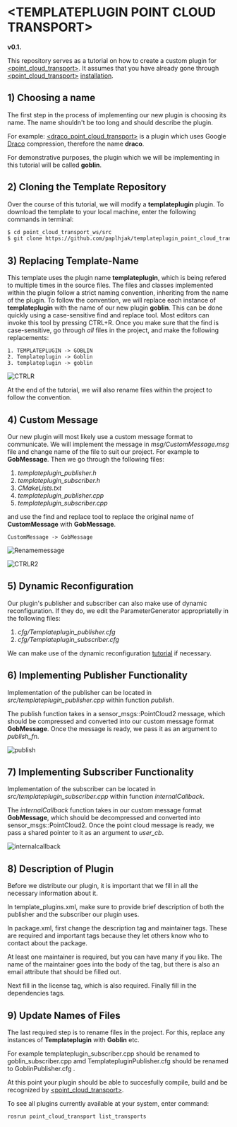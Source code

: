 # \<TEMPLATEPLUGIN POINT CLOUD TRANSPORT>
**v0.1.**
  
This repository serves as a tutorial on how to create a custom plugin for [<point_cloud_transport>](https://github.com/paplhjak/point_cloud_transport). It assumes that you have already gone through [<point_cloud_transport>](https://github.com/paplhjak/point_cloud_transport) [installation](https://github.com/paplhjak/point_cloud_transport#installation).

## 1) Choosing a name
The first step in the process of implementing our new plugin is choosing its name. The name shouldn't be too long and should describe the plugin.

For example: [<draco_point_cloud_transport>](https://github.com/paplhjak/draco_point_cloud_transport) is a plugin which uses Google [Draco](https://github.com/google/draco) compression, therefore the name **draco**.

For demonstrative purposes, the plugin which we will be implementing in this tutorial will be called **goblin**.

## 2) Cloning the Template Repository

Over the course of this tutorial, we will modify a **templateplugin** plugin. To download the template to your local machine, enter the following commands in terminal:

~~~~~ bash
$ cd point_cloud_transport_ws/src
$ git clone https://github.com/paplhjak/templateplugin_point_cloud_transport.git
~~~~~

## 3) Replacing Template-Name

This template uses the plugin name **templateplugin**, which is being refered to multiple times in the source files. The files and classes implemented within the plugin follow a strict naming convention, inheriting from the name of the plugin. To follow the convention, we will replace each instance of **templateplugin** with the name of our new plugin **goblin**. This can be done quickly using a case-sensitive find and replace tool. Most editors can invoke this tool by pressing CTRL+R. Once you make sure that the find is case-sensitive, go through *all* files in the project, and make the following replacements:

```
1. TEMPLATEPLUGIN -> GOBLIN
2. Templateplugin -> Goblin
3. templateplugin -> goblin
```

![CTRLR](https://github.com/paplhjak/templateplugin_point_cloud_transport/blob/master/tutorial_images/goblin.png)

At the end of the tutorial, we will also rename files within the project to follow the convention.

## 4) Custom Message

Our new plugin will most likely use a custom message format to communicate. We will implement the message in *msg/CustomMessage.msg* file and change name of the file to suit our project. For example to **GobMessage**. Then we go through the following files:

1. *templateplugin_publisher.h*
2. *templateplugin_subscriber.h*
3. *CMakeLists.txt*
4. *templateplugin_publisher.cpp*
5. *templateplugin_subscriber.cpp*

and use the find and replace tool to replace the original name of **CustomMessage** with **GobMessage**.

```
CustomMessage -> GobMessage
```

![Renamemessage](https://github.com/paplhjak/templateplugin_point_cloud_transport/blob/master/tutorial_images/messagerename.png)

![CTRLR2](https://github.com/paplhjak/templateplugin_point_cloud_transport/blob/master/tutorial_images/gobmessage.png)

## 5) Dynamic Reconfiguration

Our plugin's publisher and subscriber can also make use of dynamic reconfiguration. If they do, we edit the ParameterGenerator appropriatelly in the following files:

1. *cfg/Templateplugin_publisher.cfg*
2. *cfg/Templateplugin_subscriber.cfg*

We can make use of the dynamic reconfiguration [tutorial](http://wiki.ros.org/dynamic_reconfigure/Tutorials/HowToWriteYourFirstCfgFile) if necessary.

## 6) Implementing Publisher Functionality

Implementation of the publisher can be located in *src/templateplugin_publisher.cpp* within function *publish*.

The publish function takes in a sensor_msgs::PointCloud2 message, which should be compressed and converted into our custom message format **GobMessage**. Once the message is ready, we pass it as an argument to *publish_fn*.

![publish](https://github.com/paplhjak/templateplugin_point_cloud_transport/blob/master/tutorial_images/publish.png)

## 7) Implementing Subscriber Functionality

Implementation of the subscriber can be located in *src/templateplugin_subscriber.cpp* within function *internalCallback*.

The *internalCallback* function takes in our custom message format **GobMessage**, which should be decompressed and converted into sensor_msgs::PointCloud2. Once the point cloud message is ready, we pass a shared pointer to it as an argument to *user_cb*.

![internalcallback](https://github.com/paplhjak/templateplugin_point_cloud_transport/blob/master/tutorial_images/internalcallback.png)

## 8) Description of Plugin

Before we distribute our plugin, it is important that we fill in all the necessary information about it. 

In template_plugins.xml, make sure to provide brief description of both the publisher and the subscriber our plugin uses.

In package.xml, first change the description tag and maintainer tags. These are required and important tags because they let others know who to contact about the package. 

At least one maintainer is required, but you can have many if you like. The name of the maintainer goes into the body of the tag, but there is also an email attribute that should be filled out.

Next fill in the license tag, which is also required. Finally fill in the dependencies tags.

## 9) Update Names of Files

The last required step is to rename files in the project. For this, replace any instances of **Templateplugin** with **Goblin** etc.

For example templateplugin_subscriber.cpp should be renamed to goblin_subscriber.cpp amd TemplatepluginPublisher.cfg should be renamed to GoblinPublisher.cfg .

At this point your plugin should be able to succesfully compile, build and be recognized by [<point_cloud_transport>](https://github.com/paplhjak/point_cloud_transport).

To see all plugins currently available at your system, enter command:

~~~~~ bash
rosrun point_cloud_transport list_transports
~~~~~



